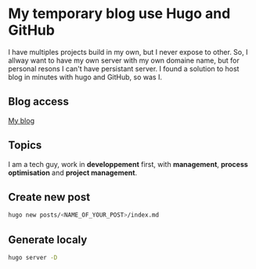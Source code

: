 # My temporary blog use Hugo and GitHub
I have multiples projects build in my own, but I never expose to other. So, I allway want to 
have my own server with my own domaine name, but for personal resons I can't have persistant server.
I found a solution to host blog in minutes with hugo and GitHub, so was I.

## Blog access
[My blog](https://kharitonoffsamuel.github.io/My-blog)

## Topics
I am a tech guy, work in **developpement** first, with **management**, **process optimisation** and **project management**.

## Create new post
```bash
hugo new posts/<NAME_OF_YOUR_POST>/index.md
```

## Generate localy
```bash
hugo server -D
```